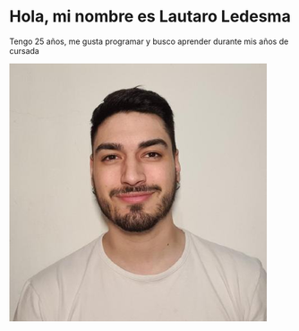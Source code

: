 # Hola, mi nombre es Lautaro Ledesma

Tengo 25 años, me gusta programar y busco aprender durante mis años de cursada

![foto](Yo.jpg)
